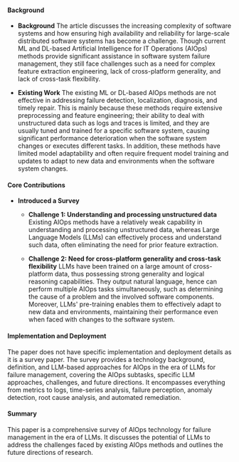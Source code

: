 #### Background
- **Background**
The article discusses the increasing complexity of software systems and how ensuring high availability and reliability for large-scale distributed software systems has become a challenge. Though current ML and DL-based Artificial Intelligence for IT Operations (AIOps) methods provide significant assistance in software system failure management, they still face challenges such as a need for complex feature extraction engineering, lack of cross-platform generality, and lack of cross-task flexibility.

- **Existing Work**
The existing ML or DL-based AIOps methods are not effective in addressing failure detection, localization, diagnosis, and timely repair. This is mainly because these methods require extensive preprocessing and feature engineering; their ability to deal with unstructured data such as logs and traces is limited, and they are usually tuned and trained for a specific software system, causing significant performance deterioration when the software system changes or executes different tasks. In addition, these methods have limited model adaptability and often require frequent model training and updates to adapt to new data and environments when the software system changes.

#### Core Contributions
- **Introduced a Survey**
  - **Challenge 1: Understanding and processing unstructured data**
      Existing AIOps methods have a relatively weak capability in understanding and processing unstructured data, whereas Large Language Models (LLMs) can effectively process and understand such data, often eliminating the need for prior feature extraction.

  - **Challenge 2: Need for cross-platform generality and cross-task flexibility**
      LLMs have been trained on a large amount of cross-platform data, thus possessing strong generality and logical reasoning capabilities. They output natural language, hence can perform multiple AIOps tasks simultaneously, such as determining the cause of a problem and the involved software components. Moreover, LLMs' pre-training enables them to effectively adapt to new data and environments, maintaining their performance even when faced with changes to the software system.

#### Implementation and Deployment
The paper does not have specific implementation and deployment details as it is a survey paper. The survey provides a technology background, definition, and LLM-based approaches for AIOps in the era of LLMs for failure management, covering the AIOps subtasks, specific LLM approaches, challenges, and future directions. It encompasses everything from metrics to logs, time-series analysis, failure perception, anomaly detection, root cause analysis, and automated remediation.

#### Summary
This paper is a comprehensive survey of AIOps technology for failure management in the era of LLMs. It discusses the potential of LLMs to address the challenges faced by existing AIOps methods and outlines the future directions of research.